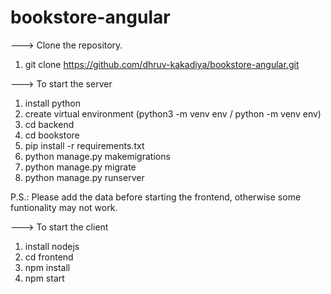 # bookstore-angular

---> Clone the repository.
1. git clone https://github.com/dhruv-kakadiya/bookstore-angular.git

---> To start the server
1. install python
2. create virtual environment (python3 -m venv env / python -m venv env)
3. cd backend
4. cd bookstore
5. pip install -r requirements.txt
6. python manage.py makemigrations
7. python manage.py migrate
8. python manage.py runserver

P.S.: Please add the data before starting the frontend, otherwise some funtionality may not work.

---> To start the client
1. install nodejs
2. cd frontend
3. npm install
4. npm start
